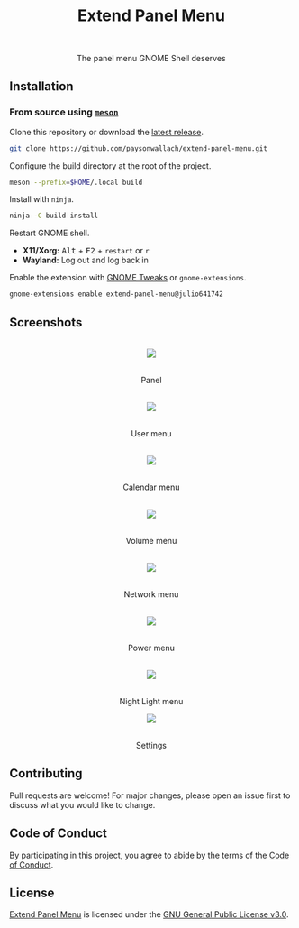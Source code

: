 <div align="center">
   <h1>Extend Panel Menu</h1>
   <br>
   <p>The panel menu GNOME Shell deserves</p>
</div>

## Installation

### From source using [`meson`](http://mesonbuild.com/)

Clone this repository or download the [latest release](https://github.com/paysonwallach/extend-panel-menu/releases/latest).

```sh
git clone https://github.com/paysonwallach/extend-panel-menu.git
```

Configure the build directory at the root of the project.

```sh
meson --prefix=$HOME/.local build
```

Install with `ninja`.

```sh
ninja -C build install
```

Restart GNOME shell.

-   **X11/Xorg:** <kbd>Alt</kbd> + <kbd>F2</kbd> + `restart` or `r`
-   **Wayland:** Log out and log back in

Enable the extension with [GNOME Tweaks](https://gitlab.gnome.org/GNOME/gnome-tweaks) or `gnome-extensions`.

```sh
gnome-extensions enable extend-panel-menu@julio641742
```

## Screenshots

<div align="center">
<br>
<a href="https://raw.githubusercontent.com/julio641742/extend-panel-menu/master/screenshots/panel-v8.png"><img src="https://raw.githubusercontent.com/julio641742/extend-panel-menu/master/screenshots/panel-v8.png"></a>
<br>
<br>
<p>Panel</p>
<br>
<a href="https://raw.githubusercontent.com/julio641742/extend-panel-menu/master/screenshots/user-v8.png"><img src="https://raw.githubusercontent.com/julio641742/extend-panel-menu/master/screenshots/user-v8.png"></a>
<br>
<br>
<p>User menu</p>
<br>
<a href="https://raw.githubusercontent.com/julio641742/extend-panel-menu/master/screenshots/calendar-v8.png"><img src="https://raw.githubusercontent.com/julio641742/extend-panel-menu/master/screenshots/calendar-v8.png"></a>
<br>
<br>
<p>Calendar menu</p>
<br>
<a href="https://raw.githubusercontent.com/julio641742/extend-panel-menu/master/screenshots/volume-v8.png"><img src="https://raw.githubusercontent.com/julio641742/extend-panel-menu/master/screenshots/volume-v8.png"></a>
<br>
<br>
<p>Volume menu</p>
<br>
<a href="https://raw.githubusercontent.com/julio641742/extend-panel-menu/master/screenshots/network-v8.png"><img src="https://raw.githubusercontent.com/julio641742/extend-panel-menu/master/screenshots/network-v8.png"></a>
<br>
<br>
<p>Network menu</p>
<br>
<a href="https://raw.githubusercontent.com/julio641742/extend-panel-menu/master/screenshots/power-v8.png"><img src="https://raw.githubusercontent.com/julio641742/extend-panel-menu/master/screenshots/power-v8.png"></a>
<br>
<br>
<p>Power menu</p>
<br>
<a href="https://raw.githubusercontent.com/julio641742/extend-panel-menu/master/screenshots/nightlight-v8.png"><img src="https://raw.githubusercontent.com/julio641742/extend-panel-menu/master/screenshots/nightlight-v8.png"></a>
<br>
<br>
<p>Night Light menu</p>
<a href="https://raw.githubusercontent.com/julio641742/extend-panel-menu/master/screenshots/settings-v8.png"><img src="https://raw.githubusercontent.com/julio641742/extend-panel-menu/master/screenshots/settings-v8.png"></a>
<br>
<br>
<p>Settings</p>
</div>

## Contributing

Pull requests are welcome! For major changes, please open an issue first to discuss what you would like to change.

## Code of Conduct

By participating in this project, you agree to abide by the terms of the [Code of Conduct](https://github.com/paysonwallach/extend-panel-menu/blob/master/CODE_OF_CONDUCT.md).

## License

[Extend Panel Menu](https://github.com/paysonwallach/extend-panel-menu) is licensed under the [GNU General Public License v3.0](https://github.com/paysonwallach/extend-panel-menu/blob/master/LICENSE).
